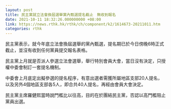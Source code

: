 ```yaml
---
layout: post
title: 民主黨就立法會換屆選舉黨內甄選提名截止　無收到報名
date: 2021-10-11 18:32:26.000000000 +08:00
link: https://news.rthk.hk/rthk/ch/component/k2/1614673-20211011.htm
categories: rthk
---
```


民主黨表示，就今年底立法會換屆選舉的黨內甄選，提名期已於今日傍晚6時正式截止，並沒有收到任何黨員提交報名表格。

民主黨上月就是否派人參選立法會選舉，舉行特別會員大會，當日沒有決定，只授權中委會制訂一套提名機制。

中委會上月底定出擬參選的提名程序，有意出選者需獲所屬地區支部20人提名，以及另外4個地區支部各5人，即合共40人提名，再經由會員大會決定。

民主黨主席羅健熙當時說門檻比以往高，目的在於團結民主黨，否認以高門檻阻止黨員出選。
